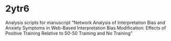 # 2ytr6
Analysis scripts for manuscript "Network Analysis of Interpretation Bias and Anxiety Symptoms in Web-Based Interpretation Bias Modification: Effects of Positive Training Relative to 50-50 Training and No Training"
